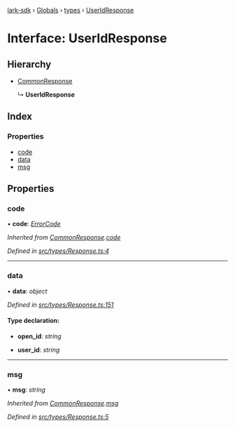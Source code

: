 [lark-sdk](../README.md) › [Globals](../globals.md) › [types](../modules/types.md) › [UserIdResponse](types.useridresponse.md)

# Interface: UserIdResponse

## Hierarchy

* [CommonResponse](types.commonresponse.md)

  ↳ **UserIdResponse**

## Index

### Properties

* [code](types.useridresponse.md#code)
* [data](types.useridresponse.md#data)
* [msg](types.useridresponse.md#msg)

## Properties

###  code

• **code**: *[ErrorCode](../modules/types.md#errorcode)*

*Inherited from [CommonResponse](types.commonresponse.md).[code](types.commonresponse.md#code)*

*Defined in [src/types/Response.ts:4](https://github.com/TbhT/lark-sdk/blob/e3605bb/src/types/Response.ts#L4)*

___

###  data

• **data**: *object*

*Defined in [src/types/Response.ts:151](https://github.com/TbhT/lark-sdk/blob/e3605bb/src/types/Response.ts#L151)*

#### Type declaration:

* **open_id**: *string*

* **user_id**: *string*

___

###  msg

• **msg**: *string*

*Inherited from [CommonResponse](types.commonresponse.md).[msg](types.commonresponse.md#msg)*

*Defined in [src/types/Response.ts:5](https://github.com/TbhT/lark-sdk/blob/e3605bb/src/types/Response.ts#L5)*
